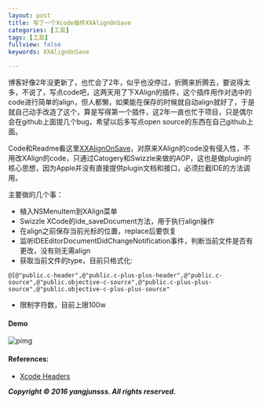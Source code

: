 ```yaml
---
layout: post
title: 写了一个Xcode插件XXAlignOnSave
categories: [工具]
tags: [工具]
fullview: false
keywords: XXAlignOnSave

---
```


博客好像2年没更新了，也忙会了2年，似乎也没停过，折腾来折腾去，要说得太多，不说了，写点code吧，这两天用了下XAlign的插件，这个插件用作对选中的code进行简单的align，但人都懒，如果能在保存的时候就自动align就好了，于是就自己动手改造了这个，算是写得第一个插件，这2年一直也忙于项目，只是偶尔会在github上面提几个bug，希望以后多写点open source的东西在自己github上面。

Code和Readme看这里[XXAlignOnSave](https://github.com/yangjunsss/XXAlignOnSave)，对原来XAlign的code没有侵入性，不用改XAlign的code，只通过Catogery和Swizzle来做的AOP，这也是做plugin的核心思想，因为Apple并没有直接提供plugin文档和接口，必须拦截IDE的方法调用。

主要做的几个事：

* 植入NSMenuItem到XAlign菜单
* Swizzle XCode的ide_saveDocument方法，用于执行align操作
* 在align之前保存当前光标的位置，replace后要恢复
* 监听IDEEditorDocumentDidChangeNotification事件，判断当前文件是否有更改，没有则无需align
* 获取当前文件的type，目前只格式化:

```
@[@"public.c-header",@"public.c-plus-plus-header",@"public.c-source",@"public.objective-c-source",@"public.c-plus-plus-source",@"public.objective-c-plus-plus-source"
```
 * 限制字符数，目前上限100w

#### Demo

![pimg](http://yangjunsss.github.io/assets/media/d17c7a5bb3aaa707c347fc08f90de58e.gif)

#### References:

 * [Xcode Headers](https://github.com/luisobo/Xcode-RuntimeHeaders)


***Copyright © 2016 yangjunsss. All rights reserved.***